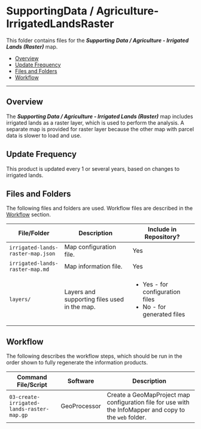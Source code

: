 # SupportingData / Agriculture-IrrigatedLandsRaster #

This folder contains files for the ***Supporting Data / Agriculture - Irrigated Lands (Raster)*** map.

* [Overview](#overview)
* [Update Frequency](#update-frequency)
* [Files and Folders](#files-and-folders)
* [Workflow](#workflow)

-----------------------------

## Overview ##

The ***Supporting Data / Agriculture - Irrigated Lands (Raster)*** map includes irrigated lands as a raster layer,
which is used to perform the analysis.
A separate map is provided for raster layer because the other map with parcel data is slower to load and use.

## Update Frequency ##

This product is updated every 1 or several years, based on changes to irrigated lands.

## Files and Folders ##

The following files and folders are used.  Workflow files are described in the [Workflow](#workflow) section.

| **File/Folder** | **Description** | **Include in Repository?** |
| -- | -- | -- |
| `irrigated-lands-raster-map.json` | Map configuration file. | Yes |
| `irrigated-lands-raster-map.md` | Map information file. | Yes |
| `layers/` | Layers and supporting files used in the map. | <ul><li>Yes - for configuration files</li><li>No - for generated files</li></ul> |

## Workflow ##

The following describes the workflow steps, which should be run in the order shown to fully regenerate the information products.

| **Command File/Script** | **Software** | **Description** |
| -- | -- | -- |
| `03-create-irrigated-lands-raster-map.gp` | GeoProcessor | Create a GeoMapProject map configuration file for use with the InfoMapper and copy to the `web` folder. |

